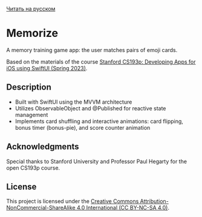 [Читать на русском](./README.ru.md)

# Memorize

A memory training game app: the user matches pairs of emoji cards.

Based on the materials of the course [Stanford CS193p: Developing Apps for iOS using SwiftUI (Spring 2023)](https://cs193p.stanford.edu/2023).

## Description

- Built with SwiftUI using the MVVM architecture
- Utilizes ObservableObject and @Published for reactive state management
- Implements card shuffling and interactive animations: card flipping, bonus timer (bonus-pie), and score counter animation

## Acknowledgments

Special thanks to Stanford University and Professor Paul Hegarty for the open CS193p course.

## License

This project is licensed under the [Creative Commons Attribution-NonCommercial-ShareAlike 4.0 International (CC BY-NC-SA 4.0)](https://creativecommons.org/licenses/by-nc-sa/4.0/deed.en).

